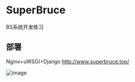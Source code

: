 # SuperBruce
BS系统开发练习
## 部署
Nginx+uWSGI+Django
http://www.superbruce.top/

![image](https://github.com/BlazarBruce/SuperBruce/tree/master/static/source/index.PNG)
